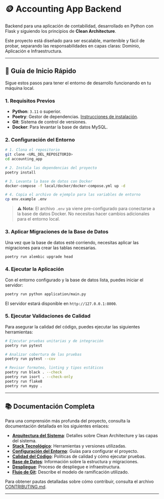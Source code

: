# 🪙 Accounting App Backend

Backend para una aplicación de contabilidad, desarrollado en Python con Flask y siguiendo los principios de **Clean Architecture**.

Este proyecto está diseñado para ser escalable, mantenible y fácil de probar, separando las responsabilidades en capas claras: Dominio, Aplicación e Infraestructura.

---

## 🚀 Guía de Inicio Rápido

Sigue estos pasos para tener el entorno de desarrollo funcionando en tu máquina local.

### 1. Requisitos Previos

- **Python**: `3.11` o superior.
- **Poetry**: Gestor de dependencias. [Instrucciones de instalación](https://python-poetry.org/docs/#installation).
- **Git**: Sistema de control de versiones.
- **Docker**: Para levantar la base de datos MySQL.

### 2. Configuración del Entorno

```bash
# 1. Clona el repositorio
git clone <URL_DEL_REPOSITORIO>
cd accounting_app

# 2. Instala las dependencias del proyecto
poetry install

# 3. Levanta la base de datos con Docker
docker-compose -f local/docker/docker-compose.yml up -d

# 4. Copia el archivo de ejemplo para las variables de entorno
cp env.example .env
```

> ⚠️ **Nota**: El archivo `.env` ya viene pre-configurado para conectarse a la base de datos Docker. No necesitas hacer cambios adicionales para el entorno local.

### 3. Aplicar Migraciones de la Base de Datos

Una vez que la base de datos esté corriendo, necesitas aplicar las migraciones para crear las tablas necesarias.

```bash
poetry run alembic upgrade head
```

### 4. Ejecutar la Aplicación

Con el entorno configurado y la base de datos lista, puedes iniciar el servidor:

```bash
poetry run python application/main.py
```

El servidor estará disponible en `http://127.0.0.1:8000`.

### 5. Ejecutar Validaciones de Calidad

Para asegurar la calidad del código, puedes ejecutar las siguientes herramientas:

```bash
# Ejecutar pruebas unitarias y de integración
poetry run pytest

# Analizar cobertura de las pruebas
poetry run pytest --cov

# Revisar formateo, linting y tipos estáticos
poetry run black . --check
poetry run isort . --check-only
poetry run flake8
poetry run mypy .
```

---

## 📚 Documentación Completa

Para una comprensión más profunda del proyecto, consulta la documentación detallada en los siguientes enlaces:

-   **[Arquitectura del Sistema](./docs/architecture/overview.md)**: Detalles sobre Clean Architecture y las capas del sistema.
-   **[Stack Tecnológico](./docs/tech-stack/components.md)**: Herramientas y versiones utilizadas.
-   **[Configuración del Entorno](./docs/setup/environment.md)**: Guías para configurar el proyecto.
-   **[Calidad del Código](./docs/quality/linting.md)**: Políticas de calidad y cómo ejecutar pruebas.
-   **[Base de Datos](./docs/database/migrations.md)**: Información sobre la estructura y migraciones.
-   **[Despliegue](./docs/deployment/process.md)**: Proceso de despliegue e infraestructura.
-   **[Flujo de Git](./docs/git/workflow.md)**: Describe el modelo de ramificación utilizado.

Para obtener pautas detalladas sobre cómo contribuir, consulta el archivo [CONTRIBUTING.md](./CONTRIBUTING.md).

---
